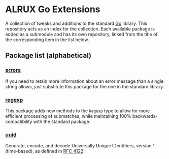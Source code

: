 # ALRUX Go Extensions

A collection of tweaks and additions to the standard [Go](http://golang.org) library. This repository acts as an index for the collection. Each available package is added as a submodule and has its own repository, linked from the title of the corresponding item in the list below.

## Package list (alphabetical)

### [errors](https://github.com/agext/errors)

If you need to retain more information about an error message than a single string allows, just substitute this package for the one in the standard library.

### [regexp](https://github.com/agext/regexp)

This package adds new methods to the `Regexp` type to allow for more efficient processing of submatches, while maintaining 100% backwards-compatibility with the standard package.

### [uuid](https://github.com/agext/uuid)

Generate, encode, and decode Universally Unique IDentifiers, version 1 (time-based), as defined in [RFC 4122](http://www.ietf.org/rfc/rfc4122.txt).
